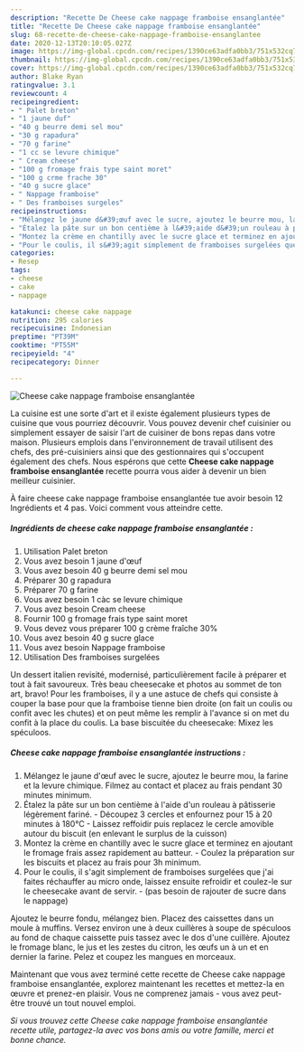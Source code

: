 ```yaml
---
description: "Recette De Cheese cake nappage framboise ensanglantée"
title: "Recette De Cheese cake nappage framboise ensanglantée"
slug: 68-recette-de-cheese-cake-nappage-framboise-ensanglantee
date: 2020-12-13T20:10:05.027Z
image: https://img-global.cpcdn.com/recipes/1390ce63adfa0bb3/751x532cq70/cheese-cake-nappage-framboise-ensanglantee-photo-principale-de-la-recette.jpg
thumbnail: https://img-global.cpcdn.com/recipes/1390ce63adfa0bb3/751x532cq70/cheese-cake-nappage-framboise-ensanglantee-photo-principale-de-la-recette.jpg
cover: https://img-global.cpcdn.com/recipes/1390ce63adfa0bb3/751x532cq70/cheese-cake-nappage-framboise-ensanglantee-photo-principale-de-la-recette.jpg
author: Blake Ryan
ratingvalue: 3.1
reviewcount: 4
recipeingredient:
- " Palet breton"
- "1 jaune duf"
- "40 g beurre demi sel mou"
- "30 g rapadura"
- "70 g farine"
- "1 cc se levure chimique"
- " Cream cheese"
- "100 g fromage frais type saint moret"
- "100 g crme frache 30"
- "40 g sucre glace"
- " Nappage framboise"
- " Des framboises surgeles"
recipeinstructions:
- "Mélangez le jaune d&#39;œuf avec le sucre, ajoutez le beurre mou, la farine et la levure chimique. Filmez au contact et placez au frais pendant 30 minutes minimum."
- "Étalez la pâte sur un bon centième à l&#39;aide d&#39;un rouleau à pâtisserie légèrement fariné. Découpez 3 cercles et enfournez pour 15 à 20 minutes à 180°C Laissez reffoidir puis replacez le cercle amovible autour du biscuit (en enlevant le surplus de la cuisson)"
- "Montez la crème en chantilly avec le sucre glace et terminez en ajoutant le fromage frais assez rapidement au batteur. Coulez la préparation sur les biscuits et placez au frais pour 3h minimum."
- "Pour le coulis, il s&#39;agit simplement de framboises surgelées que j&#39;ai faites réchauffer au micro onde, laissez ensuite refroidir et coulez-le sur le cheesecake avant de servir. (pas besoin de rajouter de sucre dans le nappage)"
categories:
- Resep
tags:
- cheese
- cake
- nappage

katakunci: cheese cake nappage 
nutrition: 295 calories
recipecuisine: Indonesian
preptime: "PT39M"
cooktime: "PT55M"
recipeyield: "4"
recipecategory: Dinner

---
```



![Cheese cake nappage framboise ensanglantée](https://img-global.cpcdn.com/recipes/1390ce63adfa0bb3/751x532cq70/cheese-cake-nappage-framboise-ensanglantee-photo-principale-de-la-recette.jpg)

La cuisine est une sorte d'art et il existe également plusieurs types de cuisine que vous pourriez découvrir. Vous pouvez devenir chef cuisinier ou simplement essayer de saisir l'art de cuisiner de bons repas dans votre maison. Plusieurs emplois dans l'environnement de travail utilisent des chefs, des pré-cuisiniers ainsi que des gestionnaires qui s'occupent également des chefs. Nous espérons que cette <strong> Cheese cake nappage framboise ensanglantée </strong> recette pourra vous aider à devenir un bien meilleur cuisinier.

<!--inarticleads1-->

À faire cheese cake nappage framboise ensanglantée tue avoir besoin 12 Ingrédients et 4 pas. Voici comment vous atteindre cette.

##### Ingrédients de cheese cake nappage framboise ensanglantée :

1. Utilisation  Palet breton
1. Vous avez besoin 1 jaune d&#39;œuf
1. Vous avez besoin 40 g beurre demi sel mou
1. Préparer 30 g rapadura
1. Préparer 70 g farine
1. Vous avez besoin 1 càc se levure chimique
1. Vous avez besoin  Cream cheese
1. Fournir 100 g fromage frais type saint moret
1. Vous devez vous préparer 100 g crème fraîche 30%
1. Vous avez besoin 40 g sucre glace
1. Vous avez besoin  Nappage framboise
1. Utilisation  Des framboises surgelées


Un dessert italien revisité, modernisé, particulièrement facile à préparer et tout à fait savoureux. Très beau cheesecake et photos au sommet de ton art, bravo! Pour les framboises, il y a une astuce de chefs qui consiste à couper la base pour que la framboise tienne bien droite (on fait un coulis ou confit avec les chutes) et on peut même les remplir à l&#39;avance si on met du confit à la place du coulis. La base biscuitée du cheesecake: Mixez les spéculoos. 

<!--inarticleads2-->

##### Cheese cake nappage framboise ensanglantée instructions :

1. Mélangez le jaune d&#39;œuf avec le sucre, ajoutez le beurre mou, la farine et la levure chimique. Filmez au contact et placez au frais pendant 30 minutes minimum.
1. Étalez la pâte sur un bon centième à l&#39;aide d&#39;un rouleau à pâtisserie légèrement fariné. - Découpez 3 cercles et enfournez pour 15 à 20 minutes à 180°C - Laissez reffoidir puis replacez le cercle amovible autour du biscuit (en enlevant le surplus de la cuisson)
1. Montez la crème en chantilly avec le sucre glace et terminez en ajoutant le fromage frais assez rapidement au batteur. - Coulez la préparation sur les biscuits et placez au frais pour 3h minimum.
1. Pour le coulis, il s&#39;agit simplement de framboises surgelées que j&#39;ai faites réchauffer au micro onde, laissez ensuite refroidir et coulez-le sur le cheesecake avant de servir. - (pas besoin de rajouter de sucre dans le nappage)


Ajoutez le beurre fondu, mélangez bien. Placez des caissettes dans un moule à muffins. Versez environ une à deux cuillères à soupe de spéculoos au fond de chaque caissette puis tassez avec le dos d&#39;une cuillère. Ajoutez le fromage blanc, le jus et les zestes du citron, les œufs un à un et en dernier la farine. Pelez et coupez les mangues en morceaux. 

<!--inarticleads1-->

<p>
Maintenant que vous avez terminé cette recette de Cheese cake nappage framboise ensanglantée, explorez maintenant les recettes et mettez-la en œuvre et prenez-en plaisir. Vous ne comprenez jamais - vous avez peut-être trouvé un tout nouvel emploi.
</p>

<p>
<i>Si vous trouvez cette Cheese cake nappage framboise ensanglantée recette utile, partagez-la avec vos bons amis ou votre famille, merci et bonne chance.</i>
</p>
